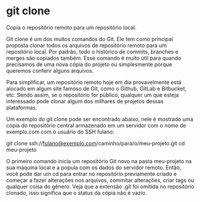 # git clone 

Copia o repositório remoto para um repositório local.

Git clone é um dos muitos comandos do Git. Ele tem como principal proposta clonar todos os arquivos de repositório remoto para um repositório local. Por padrão, todo o histórico de commits, branches e merges são copiados também. Esse comando é muito útil para quando precisamos de uma nova cópia do projeto ou simplesmente porque queremos conferir alguns arquivos.

Para simplificar, um repositório remoto hoje em dia provavelmente está alocado em algum site famoso de Git, como o Github, GitLab e Bitbucket, etc. Sendo assim, se o repositório for público, qualquer um que esteja interessado pode clonar algum dos milhares de projetos dessas plataformas.

Um exemplo do git clone pode ser encontrado abaixo, nele é mostrado uma cópia do repositório central armazenado em um servidor com o nome de exemplo.com com o usuário do SSH fulano:

git clone ssh://fulano@exemplo.com/caminho/para/o/meu-projeto.git 
cd meu-projeto
  
O primeiro comando inicia um repositório Git novo na pasta meu-projeto na sua máquina local e a popula com os dados do servidor remoto. Então, você pode dar um cd para entrar no repositório previamente criado e começar a fazer alterações nos arquivos, commitar alterações, criar tags ou qualquer coisa do gênero. Veja que a extensão .git foi omitida no repositório clonado, isso significa que o status da cópia não é vazio.
